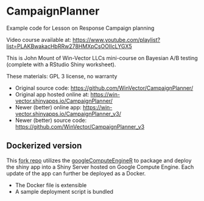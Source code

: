 # CampaignPlanner
Example code for Lesson on Response Campaign planning

Video course available at:
  https://www.youtube.com/playlist?list=PLAKBwakacHbRRw278HMXpCsOOIIcLYGX5

This is John Mount of Win-Vector LLCs mini-course on Bayesian A/B testing (complete with a RStudio Shiny worksheet).

These materials:
  GPL 3 license, no warranty

  * Original source code: https://github.com/WinVector/CampaignPlanner/
  * Original app hosted online at: https://win-vector.shinyapps.io/CampaignPlanner/
  * Newer (better) online app: https://win-vector.shinyapps.io/CampaignPlanner_v3/
  * Newer (better) source code: https://github.com/WinVector/CampaignPlanner_v3



## Dockerized version
This [fork repo](https://github.com/IronistM/CampaignPlanner) utilizes the [googleComputeEngineR](https://cloudyr.github.io/googleComputeEngineR/articles/shiny-app.html)  to package and deploy the shiny app into a Shiny Server hosted on Google Compute Engine. Each update of the app can further be deployed as a Docker.

- The Docker file is extensible
- A sample deployment script is bundled


